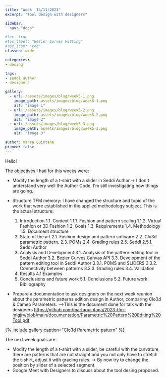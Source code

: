 ```yaml
---
title: "Week  14/11/2023"
excerpt: "Tool design with designers"

sidebar:
  nav: "docs"

#toc: true
#toc_label: "Bezier Curves Fitting"
#toc_icon: "cog"
classes: wide

categories:
- desing

tags:
- seddi author
- designers

gallery:
  - url: /assets/images/blog/week5-1.png
    image_path: assets/images/blog/week5-1.png
    alt: "image 1"
  - url: /assets/images/blog/week5-2.png
    image_path: assets/images/blog/week5-2.png
    alt: "image 2"
  - url: /assets/images/blog/week5-3.png
    image_path: assets/images/blog/week5-3.png
    alt: "image 3"

author: Marta Quintana
pinned: false
---
```

Hello!

The objectives I had for this weeks were:

- Modify the length of a t-shirt with a slider in Seddi Author.-> I don't understand very well the Author Code, I'm still investigating how things are going.
- Structure TFM memory:
  I have changed the structure and topic of the work that were established in the applied methodology subject.
  This is the actual structure:
    1. Introduction 
      1.1. Context 
        1.1.1. Fashion and pattern scaling
        1.1.2. Virtual Fashion or 3D Fashion
      1.2. Goals 
      1.3. Requirements
      1.4. Methodology
      1.5. Document structure
    2. State of the art 
      2.1. Fashion design and pattern software
      2.2. Clo3d parametric pattern.
      2.3. POMs
      2.4. Grading rules
      2.5. Seddi
      2.5.1. Seddi Author
    3. Analysis and Development 
      3.1. Analysis of the pattern editing tool in Seddi Author 
      3.2. Bezier Curves Canvas API
      3.3. Development of the pattern editing tool in Seddi Author
        3.3.1. POMS and SLIDERS
        3.3.2. Connectivity between patterns
        3.3.3. Grading rules
      3.4. Validation
    4. Results
      4.1 Examples
    5. Conclusions and future work
      5.1. Conclusions 
      5.2. Future work 
    Bibliography 


- Prepare a documentation to ask designers on the next week reunion about the parametric patterns edition design in Author, comparing Clo3d & Cameo Parameters. -->This is the document done for talk with the designers https://github.com/martaquintana/2023-tfm-migjrv/blob/main/documentation/Parametric%20Pattern%20Editing%20Tool.pdf

{% include gallery caption="Clo3d Paremetric pattern" %}



The next week goals are:

- Modify the length of a t-shirt with a slider, be careful with the curvature, there are patterns that are not straight and you not only have to stretch the t-shirt, adjust it with grading rules. -> By now try to change the position by slider of a selected segment.
- Google Meet with Designers to discuss about the tool desing proposed.




